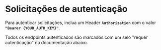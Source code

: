 # Solicitações de autenticação

Para autenticar solicitações, inclua um Header **`Authorization`** com o valor **`"Bearer {YOUR_AUTH_KEY}"`**.

Todos os endpoints autenticados são marcados com um selo "requer autenticação" na documentação abaixo.


